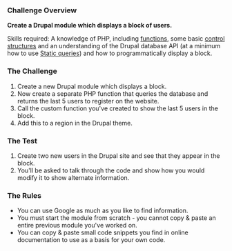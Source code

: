 ### Challenge Overview 

__Create a Drupal module which displays a block of users.__

Skills required: A knowledge of PHP, including [functions](http://php.net/manual/en/functions.user-defined.php), some basic [control structures](http://php.net/manual/en/language.control-structures.php) and an understanding of the Drupal database API (at a minimum how to use [Static queries](https://www.drupal.org/node/310072)) and how to programmatically display a block.

### The Challenge

1. Create a new Drupal module which displays a block.
2. Now create a separate PHP function that queries the database and returns the last 5 users to register on the website.
3. Call the custom function you've created to show the last 5 users in the block.
4. Add this to a region in the Drupal theme.

### The Test

1. Create two new users in the Drupal site and see that they appear in the block.
2. You'll be asked to talk through the code and show how you would modify it to show alternate information.


### The Rules

* You can use Google as much as you like to find information.
* You must start the module from scratch - you cannot copy & paste an entire previous module you've worked on.
* You can copy & paste small code snippets you find in online documentation to use as a basis for your own code.
